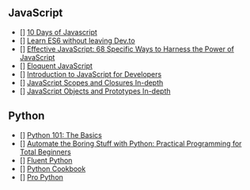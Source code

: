 ## JavaScript
- [] [10 Days of Javascript](https://www.hackerrank.com/domains/tutorials/10-days-of-javascript)
- [] [Learn ES6 without leaving Dev.to](https://dev.to/andersonjoseph/learn-es6-without-leave-devto-57o3)
- [] [Effective JavaScript: 68 Specific Ways to Harness the Power of JavaScript](https://books.google.co.uk/books?id=nBuA0hmspdMC)
- [] [Eloquent JavaScript](https://eloquentjavascript.net/)
- [] [Introduction to JavaScript for Developers](https://www.youtube.com/playlist?list=PLqq-6Pq4lTTYFJxC9NLJ7dSTI5Z1WWB6K)
- [] [JavaScript Scopes and Closures In-depth](https://www.youtube.com/playlist?list=PLqq-6Pq4lTTZ_LyvzfrndUOkIvOF4y-_c)
- [] [JavaScript Objects and Prototypes In-depth](https://www.youtube.com/playlist?list=PLqq-6Pq4lTTaflXUL0v3TSm86nodn0c_u)




## Python
- [] [Python 101: The Basics](https://medium.com/the-renaissance-developer/python-101-the-basics-441136fb7cc3)
- [] [Automate the Boring Stuff with Python: Practical Programming for Total Beginners](https://books.google.co.uk/books?id=UEu0CAAAQBAJ)
- [] [Fluent Python](https://books.google.co.uk/books?id=bIZHCgAAQBAJ)
- [] [Python Cookbook](https://books.google.co.uk/books?id=1Shx_VXS6ioC)
- [] [Pro Python](https://books.google.co.uk/books?id=3VgnCgAAQBAJ)
